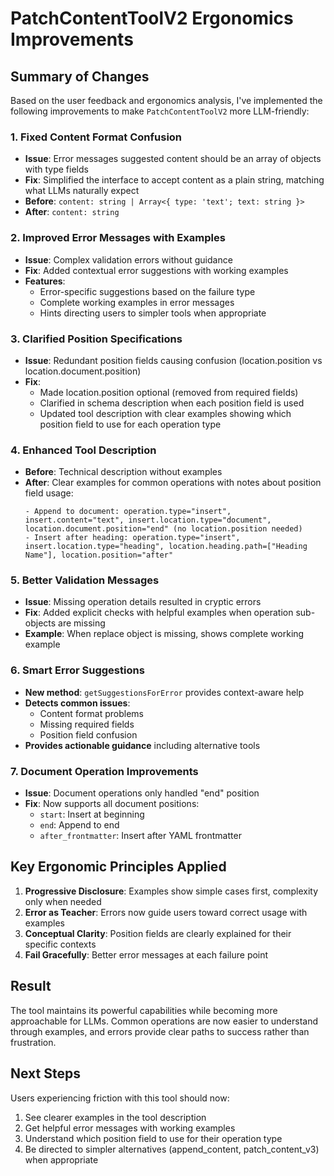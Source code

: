 # PatchContentToolV2 Ergonomics Improvements

## Summary of Changes

Based on the user feedback and ergonomics analysis, I've implemented the following improvements to make `PatchContentToolV2` more LLM-friendly:

### 1. Fixed Content Format Confusion
- **Issue**: Error messages suggested content should be an array of objects with type fields
- **Fix**: Simplified the interface to accept content as a plain string, matching what LLMs naturally expect
- **Before**: `content: string | Array<{ type: 'text'; text: string }>`
- **After**: `content: string`

### 2. Improved Error Messages with Examples
- **Issue**: Complex validation errors without guidance
- **Fix**: Added contextual error suggestions with working examples
- **Features**:
  - Error-specific suggestions based on the failure type
  - Complete working examples in error messages
  - Hints directing users to simpler tools when appropriate

### 3. Clarified Position Specifications
- **Issue**: Redundant position fields causing confusion (location.position vs location.document.position)
- **Fix**: 
  - Made location.position optional (removed from required fields)
  - Clarified in schema description when each position field is used
  - Updated tool description with clear examples showing which position field to use for each operation type

### 4. Enhanced Tool Description
- **Before**: Technical description without examples
- **After**: Clear examples for common operations with notes about position field usage:
  ```
  - Append to document: operation.type="insert", insert.content="text", insert.location.type="document", location.document.position="end" (no location.position needed)
  - Insert after heading: operation.type="insert", insert.location.type="heading", location.heading.path=["Heading Name"], location.position="after"
  ```

### 5. Better Validation Messages
- **Issue**: Missing operation details resulted in cryptic errors
- **Fix**: Added explicit checks with helpful examples when operation sub-objects are missing
- **Example**: When replace object is missing, shows complete working example

### 6. Smart Error Suggestions
- **New method**: `getSuggestionsForError` provides context-aware help
- **Detects common issues**:
  - Content format problems
  - Missing required fields
  - Position field confusion
- **Provides actionable guidance** including alternative tools

### 7. Document Operation Improvements
- **Issue**: Document operations only handled "end" position
- **Fix**: Now supports all document positions:
  - `start`: Insert at beginning
  - `end`: Append to end
  - `after_frontmatter`: Insert after YAML frontmatter

## Key Ergonomic Principles Applied

1. **Progressive Disclosure**: Examples show simple cases first, complexity only when needed
2. **Error as Teacher**: Errors now guide users toward correct usage with examples
3. **Conceptual Clarity**: Position fields are clearly explained for their specific contexts
4. **Fail Gracefully**: Better error messages at each failure point

## Result

The tool maintains its powerful capabilities while becoming more approachable for LLMs. Common operations are now easier to understand through examples, and errors provide clear paths to success rather than frustration.

## Next Steps

Users experiencing friction with this tool should now:
1. See clearer examples in the tool description
2. Get helpful error messages with working examples
3. Understand which position field to use for their operation type
4. Be directed to simpler alternatives (append_content, patch_content_v3) when appropriate
